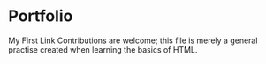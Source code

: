# Portfolio
My First Link
Contributions are welcome; this file is merely a general practise created when learning the basics of HTML.
